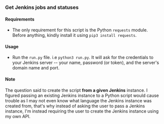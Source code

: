 
### Get Jenkins jobs and statuses


#### Requirements
- The only requirement for this script is the Python `requests` module. Before anything, kindly install it using `pip3 install requests`.


#### Usage
- Run the `run.py` file. i.e `python3 run.py`. It will ask for the credentials to your Jenkins server -- your name, password (or token), and the server's domain name and port.


#### Note
The question said to create the script __from a given Jenkins__ instance. I figured passing an existing Jenkins instance to a Python script would cause trouble as I may not even know what language the Jenkins instance was created from, that's why instead of asking the user to pass a Jenkins instance, I'm instead requiring the user to create the Jenkins instance using my own API.